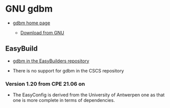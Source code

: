 # GNU gdbm

  * [gdbm home page](https://puszcza.gnu.org.ua/software/gdbm/)

      * [Download from GNU](https://ftp.gnu.org/gnu/gdbm/)

## EasyBuild

  * [gdbm in the EasyBuilders repository](https://github.com/easybuilders/easybuild-easyconfigs/tree/main/easybuild/easyconfigs/g/gdbm)

  * There is no support for gdbm in the CSCS repository


### Version 1.20 from CPE 21.06 on

  * The EasyConfig is derived from the University of Antwerpen one as that one
    is more complete in terms of dependencies.
